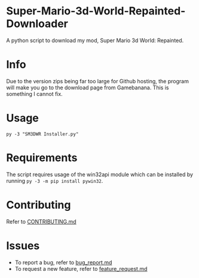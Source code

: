 # Super-Mario-3d-World-Repainted-Downloader
A python script to download my mod, Super Mario 3d World: Repainted.
# Info
Due to the version zips being far too large for Github hosting, the program will make you go to the download page from Gamebanana. This is something I cannot fix.
# Usage
`py -3 "SM3DWR Installer.py"`
# Requirements
The script requires usage of the win32api module which can be installed by running `py -3 -m pip install pywin32`.
# Contributing
Refer to [CONTRIBUTING.md](https://github.com/Lord-Giganticus/Super-Mario-3d-World-Repainted-Downloader/blob/main/CONTRIBUTING.md)
# Issues
* To report a bug, refer to [bug_report.md](https://github.com/Lord-Giganticus/Super-Mario-3d-World-Repainted-Downloader/blob/main/.github/ISSUE_TEMPLATE/bug_report.md)
* To request a new feature, refer to [feature_request.md](https://github.com/Lord-Giganticus/Super-Mario-3d-World-Repainted-Downloader/blob/main/.github/ISSUE_TEMPLATE/feature_request.md)
